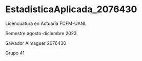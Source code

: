 # EstadisticaAplicada_2076430
Licencuatura en Actuaría FCFM-UANL

Semestre agosto-diciembre 2023

Salvador Almaguer 2076430

Grupo 41
